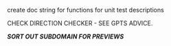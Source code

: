 create doc string for functions for unit  test descriptions

CHECK DIRECTION CHECKER - SEE GPTS ADVICE.

***SORT OUT SUBDOMAIN FOR PREVIEWS***

